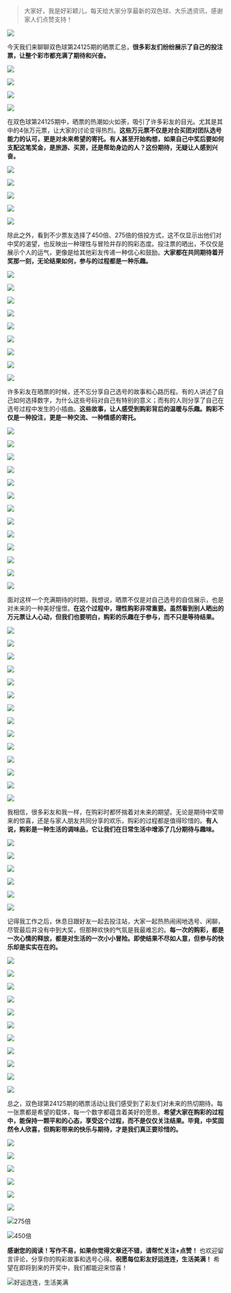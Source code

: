 > 大家好，我是好彩颖儿，每天给大家分享最新的双色球、大乐透资讯，感谢家人们点赞支持！

![](https://cdn.jsdelivr.net/gh/wangwenjie1314/PicCDN/2024-7-11/1720660897499-image.png)


今天我们来聊聊双色球第24125期的晒票汇总，**很多彩友们纷纷展示了自己的投注票，让整个彩市都充满了期待和兴奋。**


![](https://cdn.jsdelivr.net/gh/wangwenjie1314/PicCDN/2024-10-31/1730347234772-image.png)

![](https://cdn.jsdelivr.net/gh/wangwenjie1314/PicCDN/2024-10-31/1730356413293-image.png)

![](https://cdn.jsdelivr.net/gh/wangwenjie1314/PicCDN/2024-10-31/1730356534407-image.png)


![](https://cdn.jsdelivr.net/gh/wangwenjie1314/PicCDN/2024-10-31/1730356613246-image.png)


在双色球第24125期中，晒票的热潮如火如荼，吸引了许多彩友的目光。尤其是其中的4张万元票，让大家的讨论变得热烈。**这些万元票不仅是对合买团对团队选号能力的认可，更是对未来希望的寄托。有人甚至开始构想，如果自己中奖后要如何支配这笔奖金，是旅游、买房，还是帮助身边的人？这份期待，无疑让人感到兴奋。**


![](https://cdn.jsdelivr.net/gh/wangwenjie1314/PicCDN/2024-10-31/1730356906359-image.png)


![](https://cdn.jsdelivr.net/gh/wangwenjie1314/PicCDN/2024-10-31/1730356763359-image.png)

![](https://cdn.jsdelivr.net/gh/wangwenjie1314/PicCDN/2024-10-31/1730356758042-image.png)

![](https://cdn.jsdelivr.net/gh/wangwenjie1314/PicCDN/2024-10-31/1730356725754-image.png)


![](https://cdn.jsdelivr.net/gh/wangwenjie1314/PicCDN/2024-10-31/1730364355464-image.png)


除此之外，看到不少票友选择了450倍、275倍的倍投方式，这不仅显示出他们对中奖的渴望，也反映出一种理性与冒险并存的购彩态度。投注票的晒出，不仅仅是展示个人的运气，更像是给其他彩友传递一种信心和鼓励。**大家都在共同期待着开奖那一刻，无论结果如何，参与的过程都是一种乐趣。**


![](https://cdn.jsdelivr.net/gh/wangwenjie1314/PicCDN/2024-10-31/1730364426843-image.png)

![](https://cdn.jsdelivr.net/gh/wangwenjie1314/PicCDN/2024-10-31/1730364421437-image.png)

![](https://cdn.jsdelivr.net/gh/wangwenjie1314/PicCDN/2024-10-31/1730364415595-image.png)

![](https://cdn.jsdelivr.net/gh/wangwenjie1314/PicCDN/2024-10-31/1730364409470-image.png)

![](https://cdn.jsdelivr.net/gh/wangwenjie1314/PicCDN/2024-10-31/1730364402981-image.png)

![](https://cdn.jsdelivr.net/gh/wangwenjie1314/PicCDN/2024-10-31/1730364396586-image.png)

![](https://cdn.jsdelivr.net/gh/wangwenjie1314/PicCDN/2024-10-31/1730364390795-image.png)

![](https://cdn.jsdelivr.net/gh/wangwenjie1314/PicCDN/2024-10-31/1730364384150-image.png)

![](https://cdn.jsdelivr.net/gh/wangwenjie1314/PicCDN/2024-10-31/1730364378782-image.png)


许多彩友在晒票的时候，还不忘分享自己选号的故事和心路历程。有的人讲述了自己如何选择数字，为什么这些号码对自己有特别的意义；而有的人则分享了自己在选号过程中发生的小插曲。**这些故事，让人感受到购彩背后的温暖与乐趣。购彩不仅是一种投注，更是一种交流、一种情感的寄托。**


![](https://cdn.jsdelivr.net/gh/wangwenjie1314/PicCDN/2024-10-31/1730364445431-image.png)

![](https://cdn.jsdelivr.net/gh/wangwenjie1314/PicCDN/2024-10-31/1730364440191-image.png)

![](https://cdn.jsdelivr.net/gh/wangwenjie1314/PicCDN/2024-10-31/1730364434579-image.png)


![](https://cdn.jsdelivr.net/gh/wangwenjie1314/PicCDN/2024-10-31/1730364471528-image.png)

![](https://cdn.jsdelivr.net/gh/wangwenjie1314/PicCDN/2024-10-31/1730364465804-image.png)

![](https://cdn.jsdelivr.net/gh/wangwenjie1314/PicCDN/2024-10-31/1730364459856-image.png)

![](https://cdn.jsdelivr.net/gh/wangwenjie1314/PicCDN/2024-10-31/1730364452490-image.png)


![](https://cdn.jsdelivr.net/gh/wangwenjie1314/PicCDN/2024-10-31/1730364520494-image.png)

![](https://cdn.jsdelivr.net/gh/wangwenjie1314/PicCDN/2024-10-31/1730364515053-image.png)

![](https://cdn.jsdelivr.net/gh/wangwenjie1314/PicCDN/2024-10-31/1730364508982-image.png)

![](https://cdn.jsdelivr.net/gh/wangwenjie1314/PicCDN/2024-10-31/1730364503429-image.png)

![](https://cdn.jsdelivr.net/gh/wangwenjie1314/PicCDN/2024-10-31/1730364497500-image.png)

![](https://cdn.jsdelivr.net/gh/wangwenjie1314/PicCDN/2024-10-31/1730364489494-image.png)

面对这样一个充满期待的时期，我想说，晒票不仅是对自己选号的自信展示，也是对未来的一种美好憧憬。**在这个过程中，理性购彩非常重要。虽然看到别人晒出的万元票让人心动，但我们也要明白，购彩的乐趣在于参与，而不只是等待结果。**

![](https://cdn.jsdelivr.net/gh/wangwenjie1314/PicCDN/2024-10-31/1730364533153-image.png)

![](https://cdn.jsdelivr.net/gh/wangwenjie1314/PicCDN/2024-10-31/1730364527332-image.png)

![](https://cdn.jsdelivr.net/gh/wangwenjie1314/PicCDN/2024-10-31/1730364566741-image.png)

![](https://cdn.jsdelivr.net/gh/wangwenjie1314/PicCDN/2024-10-31/1730364558515-image.png)

![](https://cdn.jsdelivr.net/gh/wangwenjie1314/PicCDN/2024-10-31/1730364552516-image.png)

![](https://cdn.jsdelivr.net/gh/wangwenjie1314/PicCDN/2024-10-31/1730364547100-image.png)


![](https://cdn.jsdelivr.net/gh/wangwenjie1314/PicCDN/2024-10-31/1730364575308-image.png)

![](https://cdn.jsdelivr.net/gh/wangwenjie1314/PicCDN/2024-10-31/1730364584967-image.png)


![](https://cdn.jsdelivr.net/gh/wangwenjie1314/PicCDN/2024-10-31/1730364541532-image.png)


![](https://cdn.jsdelivr.net/gh/wangwenjie1314/PicCDN/2024-10-31/1730364478961-image.png)


![](https://cdn.jsdelivr.net/gh/wangwenjie1314/PicCDN/2024-10-31/1730364600247-image.png)

![](https://cdn.jsdelivr.net/gh/wangwenjie1314/PicCDN/2024-10-31/1730364592845-image.png)


![](https://cdn.jsdelivr.net/gh/wangwenjie1314/PicCDN/2024-10-31/1730364607388-image.png)


![](https://cdn.jsdelivr.net/gh/wangwenjie1314/PicCDN/2024-10-31/1730364614914-image.png)

我相信，很多彩友和我一样，在购彩时都怀揣着对未来的期望。无论是期待中奖带来的惊喜，还是与家人朋友共同分享的欢乐，购彩的过程都是值得珍惜的。**有人说，购彩是一种生活的调味品，它让我们在日常生活中增添了几分期待与趣味。**


![](https://cdn.jsdelivr.net/gh/wangwenjie1314/PicCDN/2024-10-31/1730364636086-image.png)

![](https://cdn.jsdelivr.net/gh/wangwenjie1314/PicCDN/2024-10-31/1730364629484-image.png)

![](https://cdn.jsdelivr.net/gh/wangwenjie1314/PicCDN/2024-10-31/1730364623708-image.png)


![](https://cdn.jsdelivr.net/gh/wangwenjie1314/PicCDN/2024-10-31/1730356433232-image.png)

![](https://cdn.jsdelivr.net/gh/wangwenjie1314/PicCDN/2024-10-31/1730356424847-image.png)

![](https://cdn.jsdelivr.net/gh/wangwenjie1314/PicCDN/2024-10-31/1730356443763-image.png)


记得我工作之后，休息日跟好友一起去投注站，大家一起热热闹闹地选号、闲聊，尽管最后并没有中到大奖，但那种欢快的气氛是我最难忘的。**每一次的购彩，都是一次心情的释放，都是对生活的一次小小冒险。即使结果不尽如人意，但参与的快乐却是实实在在的。**



![](https://cdn.jsdelivr.net/gh/wangwenjie1314/PicCDN/2024-10-31/1730356250155-image.png)

![](https://cdn.jsdelivr.net/gh/wangwenjie1314/PicCDN/2024-10-31/1730356245877-image.png)

![](https://cdn.jsdelivr.net/gh/wangwenjie1314/PicCDN/2024-10-31/1730356237568-image.png)

![](https://cdn.jsdelivr.net/gh/wangwenjie1314/PicCDN/2024-10-31/1730356225325-image.png)

![](https://cdn.jsdelivr.net/gh/wangwenjie1314/PicCDN/2024-10-31/1730356219356-image.png)

![](https://cdn.jsdelivr.net/gh/wangwenjie1314/PicCDN/2024-10-31/1730356207651-image.png)

![](https://cdn.jsdelivr.net/gh/wangwenjie1314/PicCDN/2024-10-31/1730356202129-image.png)

![](https://cdn.jsdelivr.net/gh/wangwenjie1314/PicCDN/2024-10-31/1730356196428-image.png)



![](https://cdn.jsdelivr.net/gh/wangwenjie1314/PicCDN/2024-10-31/1730356188777-image.png)

![](https://cdn.jsdelivr.net/gh/wangwenjie1314/PicCDN/2024-10-31/1730356181931-image.png)

![](https://cdn.jsdelivr.net/gh/wangwenjie1314/PicCDN/2024-10-31/1730356177852-image.png)



总之，双色球第24125期的晒票活动让我们感受到了彩友们对未来的热切期待。每一张票都是希望的载体，每一个数字都蕴含着美好的愿景。**希望大家在购彩的过程中，能保持一颗平和的心态，享受这个过程，而不是仅仅关注结果。毕竟，中奖固然令人欣喜，但购彩带来的快乐与期待，才是我们真正要珍惜的。**

![](https://cdn.jsdelivr.net/gh/wangwenjie1314/PicCDN/2024-10-31/1730364662825-image.png)

![](https://cdn.jsdelivr.net/gh/wangwenjie1314/PicCDN/2024-10-31/1730364646298-image.png)

![](https://cdn.jsdelivr.net/gh/wangwenjie1314/PicCDN/2024-10-31/1730356458770-image.png)

![](https://cdn.jsdelivr.net/gh/wangwenjie1314/PicCDN/2024-10-31/1730356780682-image.png)


![](https://cdn.jsdelivr.net/gh/wangwenjie1314/PicCDN/2024-10-31/1730356161602-image.png)

![](https://cdn.jsdelivr.net/gh/wangwenjie1314/PicCDN/2024-10-31/1730356153117-image.png)

![275倍](https://cdn.jsdelivr.net/gh/wangwenjie1314/PicCDN/2024-10-31/1730356144014-image.png)


![450倍](https://cdn.jsdelivr.net/gh/wangwenjie1314/PicCDN/2024-10-31/1730356340479-image.png)


**感谢您的阅读！写作不易，如果你觉得文章还不错，请帮忙关注+点赞！** 也欢迎留言评论，分享你的购彩故事和选号心得。**祝愿每位彩友好运连连，生活美满！** 希望在即将到来的开奖中，我们都能迎来惊喜！


![好运连连，生活美满](https://cdn.jsdelivr.net/gh/wangwenjie1314/PicCDN/2024-10-31/1730364759261-image.png)
